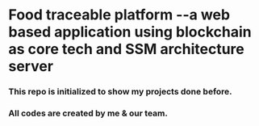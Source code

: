 # Food traceable platform --a web based application using blockchain as core tech and SSM architecture server
### This repo is initialized to show my projects done before.
### All codes are created by me & our team.
